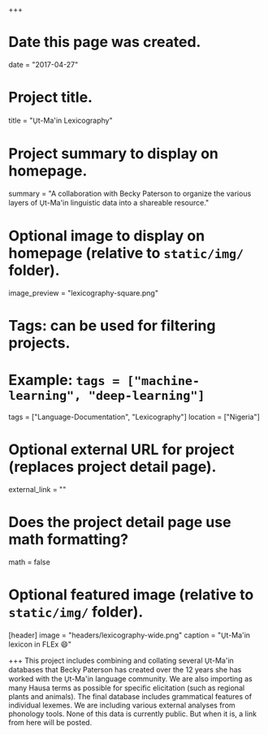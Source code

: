 +++
# Date this page was created.
date = "2017-04-27"

# Project title.
title = "U̠t-Ma'in Lexicography"

# Project summary to display on homepage.
summary = "A collaboration with Becky Paterson to organize the various layers of U̠t-Ma'in linguistic data into a shareable resource."

# Optional image to display on homepage (relative to `static/img/` folder).
image_preview = "lexicography-square.png"

# Tags: can be used for filtering projects.
# Example: `tags = ["machine-learning", "deep-learning"]`
tags = ["Language-Documentation", "Lexicography"]
location = ["Nigeria"]

# Optional external URL for project (replaces project detail page).
external_link = ""

# Does the project detail page use math formatting?
math = false

# Optional featured image (relative to `static/img/` folder).
[header]
image = "headers/lexicography-wide.png"
caption = "U̠t-Ma'in lexicon in FLEx :smile:"

+++
This project includes combining and collating several U̠t-Ma'in databases that Becky Paterson has created over the 12 years she has worked with the U̠t-Ma'in language community. We are also importing as many Hausa terms as possible for specific elicitation (such as regional plants and animals). The final database includes grammatical features of individual lexemes. We are including various external analyses from phonology tools. None of this data is currently public. But when it is, a link from here will be posted.
